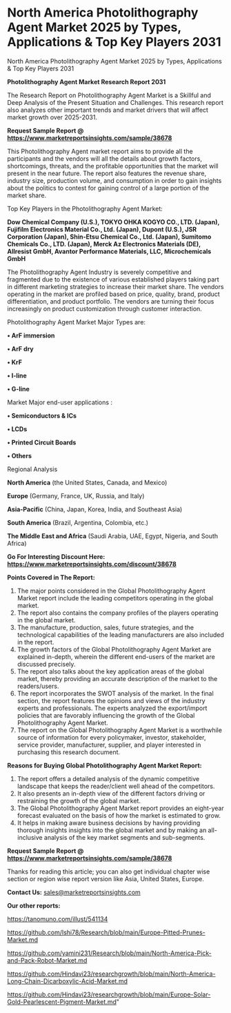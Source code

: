 # North America Photolithography Agent Market 2025 by Types, Applications & Top Key Players 2031
North America Photolithography Agent Market 2025 by Types, Applications & Top Key Players 2031

<strong>Photolithography Agent Market Research Report 2031</strong>

The Research Report on Photolithography Agent Market is a Skillful and Deep Analysis of the Present Situation and Challenges. This research report also analyzes other important trends and market drivers that will affect market growth over 2025-2031.

<strong>Request Sample Report @ <a href=https://www.marketreportsinsights.com/sample/38678>https://www.marketreportsinsights.com/sample/38678</a></strong>

This Photolithography Agent market report aims to provide all the participants and the vendors will all the details about growth factors, shortcomings, threats, and the profitable opportunities that the market will present in the near future. The report also features the revenue share, industry size, production volume, and consumption in order to gain insights about the politics to contest for gaining control of a large portion of the market share.

Top Key Players in the Photolithography Agent Market:

<strong>Dow Chemical Company (U.S.), TOKYO OHKA KOGYO CO., LTD. (Japan), Fujifilm Electronics Material Co., Ltd. (Japan), Dupont (U.S.), JSR Corporation (Japan), Shin-Etsu Chemical Co., Ltd. (Japan), Sumitomo Chemicals Co., LTD. (Japan), Merck Az Electronics Materials (DE), Allresist GmbH, Avantor Performance Materials, LLC, Microchemicals GmbH</strong>

The Photolithography Agent Industry is severely competitive and fragmented due to the existence of various established players taking part in different marketing strategies to increase their market share. The vendors operating in the market are profiled based on price, quality, brand, product differentiation, and product portfolio. The vendors are turning their focus increasingly on product customization through customer interaction.

Photolithography Agent Market Major Types are:

<strong>•  ArF immersion

•  ArF dry

•  KrF

•  I-line

•  G-line</strong>

Market Major end-user applications :

<strong>•  Semiconductors & ICs

•  LCDs

•  Printed Circuit Boards

•  Others</strong>

Regional Analysis

</u><strong><b>North America</b></strong> (the United States, Canada, and Mexico)

<strong><b>Europe </b></strong>(Germany, France, UK, Russia, and Italy)

<strong><b>Asia-Pacific</b></strong> (China, Japan, Korea, India, and Southeast Asia)

<strong><b>South America</b></strong> (Brazil, Argentina, Colombia, etc.)

<strong><b>The Middle East and Africa</b></strong> (Saudi Arabia, UAE, Egypt, Nigeria, and South Africa)

<strong>Go For Interesting Discount Here: <a href=https://www.marketreportsinsights.com/discount/38678>https://www.marketreportsinsights.com/discount/38678</a></strong>

<strong>Points Covered in The Report:</strong>
<ol>
  <li>The major points considered in the Global Photolithography Agent Market report include the leading competitors operating in the global market.</li>
  <li>The report also contains the company profiles of the players operating in the global market.</li>
  <li>The manufacture, production, sales, future strategies, and the technological capabilities of the leading manufacturers are also included in the report.</li>
  <li>The growth factors of the Global Photolithography Agent Market are explained in-depth, wherein the different end-users of the market are discussed precisely.</li>
  <li>The report also talks about the key application areas of the global market, thereby providing an accurate description of the market to the readers/users.</li>
  <li>The report incorporates the SWOT analysis of the market. In the final section, the report features the opinions and views of the industry experts and professionals. The experts analyzed the export/import policies that are favorably influencing the growth of the Global Photolithography Agent Market.</li>
  <li>The report on the Global Photolithography Agent Market is a worthwhile source of information for every policymaker, investor, stakeholder, service provider, manufacturer, supplier, and player interested in purchasing this research document.</li>
</ol>
<strong>Reasons for Buying Global Photolithography Agent Market Report:</strong>

<ol>
  <li>The report offers a detailed analysis of the dynamic competitive landscape that keeps the reader/client well ahead of the competitors.</li>
  <li>It also presents an in-depth view of the different factors driving or restraining the growth of the global market.</li>
  <li>The Global Photolithography Agent Market report provides an eight-year forecast evaluated on the basis of how the market is estimated to grow.</li>
  <li>It helps in making aware business decisions by having providing thorough insights insights into the global market and by making an all-inclusive analysis of the key market segments and sub-segments.</li>
</ol>
<strong>Request Sample Report @ <a href=https://www.marketreportsinsights.com/sample/38678>https://www.marketreportsinsights.com/sample/38678</a></strong>


Thanks for reading this article; you can also get individual chapter wise section or region wise report version like Asia, United States, Europe.

<strong>Contact Us:</strong>
sales@marketreportsinsights.com

<strong>Our other reports:</strong>

<a href=https://tanomuno.com/illust/541134>https://tanomuno.com/illust/541134</a>

<a href=https://github.com/Ishi78/Research/blob/main/Europe-Pitted-Prunes-Market.md>https://github.com/Ishi78/Research/blob/main/Europe-Pitted-Prunes-Market.md</a>

<a href=https://github.com/yamini231/Research/blob/main/North-America-Pick-and-Pack-Robot-Market.md>https://github.com/yamini231/Research/blob/main/North-America-Pick-and-Pack-Robot-Market.md</a>

<a href=https://github.com/Hindavi23/researchgrowth/blob/main/North-America-Long-Chain-Dicarboxylic-Acid-Market.md>https://github.com/Hindavi23/researchgrowth/blob/main/North-America-Long-Chain-Dicarboxylic-Acid-Market.md</a>

<a href=https://github.com/Hindavi23/researchgrowth/blob/main/Europe-Solar-Gold-Pearlescent-Pigment-Market.md>https://github.com/Hindavi23/researchgrowth/blob/main/Europe-Solar-Gold-Pearlescent-Pigment-Market.md</a>"
